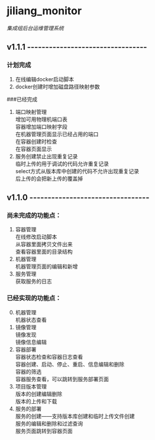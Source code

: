 # jiliang_monitor

*集成组后台运维管理系统*


## v1.1.1 ---------------------------------
### 计划完成
1. 在线编辑docker启动脚本  
2. docker创建时增加磁盘路径映射参数  

###已经完成
1. 端口映射管理  
    增加可用物理机端口表  
    容器增加端口映射字段  
    在机器管理页面显示已经占用的端口  
    在容器创建时检查  
    在容器页面显示  
2. 服务创建禁止出现重复记录  
    临时上传的用于调试的代码允许重复记录  
    select方式从版本库中创建的代码不允许出现重复记录  
    后上传的会把新上传的覆盖掉  


## v1.1.0 ---------------------------------
### 尚未完成的功能点：
1. 容器管理  
    在线修改启动脚本  
    从容器里面拷贝文件出来  
    查看容器里面的目录结构  
2. 机器管理  
    机器管理页面的编辑和新增  
3. 服务管理  
    获取服务的日志  

### 已经实现的功能点：
0. 机器管理  
    机器状态查看  
1. 镜像管理  
    镜像发现  
    镜像信息编辑  
2. 容器部署  
    容器状态检查和容器日志查看  
    容器创建、启动、停止、重启、信息编辑和删除  
    容器的筛选  
    容器服务查看，可以跳转到服务部署页面  
3. 项目版本管理  
    版本的创建编辑删除  
    版本的上传和下载  
4. 服务的部署  
    服务的创建——支持版本库创建和临时上传文件创建  
    服务的编辑和删除和过滤查询  
    服务页面跳转到容器页面  

